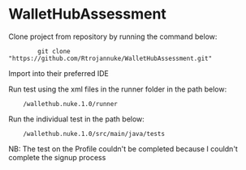 # WalletHubAssessment
Clone project from repository by running the command below:

			git clone "https://github.com/Rtrojannuke/WalletHubAssessment.git"
			
Import into their preferred IDE

Run test using the xml files in the runner folder in the path below:

		/wallethub.nuke.1.0/runner
Run the individual test in the path below:

		/wallethub.nuke.1.0/src/main/java/tests
		
NB: The test on the Profile couldn't be completed because I couldn't complete the signup process

